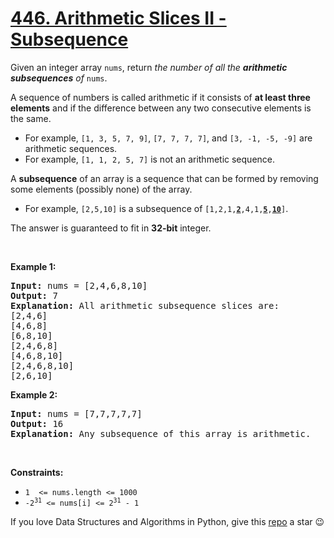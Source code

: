 # [446. Arithmetic Slices II - Subsequence][title]

<p>Given an integer array <code>nums</code>, return <em>the number of all the <strong>arithmetic subsequences</strong> of</em> <code>nums</code>.</p>
<p>A sequence of numbers is called arithmetic if it consists of <strong>at least three elements</strong> and if the difference between any two consecutive elements is the same.</p>
<ul>
<li>For example, <code>[1, 3, 5, 7, 9]</code>, <code>[7, 7, 7, 7]</code>, and <code>[3, -1, -5, -9]</code> are arithmetic sequences.</li>
<li>For example, <code>[1, 1, 2, 5, 7]</code> is not an arithmetic sequence.</li>
</ul>
<p>A <strong>subsequence</strong> of an array is a sequence that can be formed by removing some elements (possibly none) of the array.</p>
<ul>
<li>For example, <code>[2,5,10]</code> is a subsequence of <code>[1,2,1,<strong><u>2</u></strong>,4,1,<u><strong>5</strong></u>,<u><strong>10</strong></u>]</code>.</li>
</ul>
<p>The answer is guaranteed to fit in <strong>32-bit</strong> integer.</p>
<p> </p>
<p><strong>Example 1:</strong></p>
<pre><strong>Input:</strong> nums = [2,4,6,8,10]
<strong>Output:</strong> 7
<strong>Explanation:</strong> All arithmetic subsequence slices are:
[2,4,6]
[4,6,8]
[6,8,10]
[2,4,6,8]
[4,6,8,10]
[2,4,6,8,10]
[2,6,10]
</pre>
<p><strong>Example 2:</strong></p>
<pre><strong>Input:</strong> nums = [7,7,7,7,7]
<strong>Output:</strong> 16
<strong>Explanation:</strong> Any subsequence of this array is arithmetic.
</pre>
<p> </p>
<p><strong>Constraints:</strong></p>
<ul>
<li><code>1  &lt;= nums.length &lt;= 1000</code></li>
<li><code>-2<sup>31</sup> &lt;= nums[i] &lt;= 2<sup>31</sup> - 1</code></li>
</ul>


If you love Data Structures and Algorithms in Python, give this [repo][me] a star :wink:

[title]: https://leetcode.com/problems/arithmetic-slices-ii-subsequence
[me]: https://github.com/bumblebee211196/awesome-python-leetcode